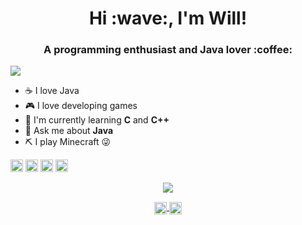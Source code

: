 <h1 align="center"> Hi :wave:, I'm Will!</h1>
<h3 align="center"> A programming enthusiast and Java lover :coffee:</h3>

<p align="left"> 
  <img src="https://komarev.com/ghpvc/?username=Giverplay007">
</p>

- :coffee: I love Java
- :video_game: I love developing games
- :bookmark: I'm currently learning **C** and **C++**
- :speech_balloon: Ask me about **Java**
- :pick: I play Minecraft :stuck_out_tongue_winking_eye:

<p align="left">
  <img src="https://devicon.dev/devicon.git/icons/java/java-original.svg" width="20" height="20">
  <img src="https://devicon.dev/devicon.git/icons/c/c-original.svg" width="20" height="20">
  <img src="https://devicon.dev/devicon.git/icons/cplusplus/cplusplus-original.svg" width="20" height="20">
  <img src="https://devicon.dev/devicon.git/icons/python/python-original.svg" width="20" height="20">
</p>

<p align="center">
  <img src="https://github-readme-stats.vercel.app/api?username=GiverPlay007&theme=tokyonight&count_private=true&show_icons=true">
<p/>

<p align="center">
  <a href="https://instagram.com/giver.play" target="blank">
    <img align="center" src="https://cdn.jsdelivr.net/npm/simple-icons@3.0.1/icons/instagram.svg" height="20" width="20" />
  </a>
  
  <a href="https://discord.gg/NCTC44KmV2" target="blank">
    <img align="center" src="https://cdn.jsdelivr.net/npm/simple-icons@3.0.1/icons/discord.svg" height="20" width="20" />
  </a>
</p>

<!-- 
  Mayk Brito
-->
